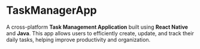 # TaskManagerApp
A cross-platform **Task Management Application** built using **React Native** and **Java**.   This app allows users to efficiently create, update, and track their daily tasks, helping improve productivity and organization.
